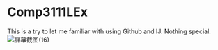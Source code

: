# Comp3111LEx
This is a try to let me familiar with using Github and IJ. Nothing special.
![屏幕截图(16)](https://github.com/MittyTsang/Comp3111LEx/assets/107016032/f3e5f455-2a7f-4a9d-a80b-a54312505305)
